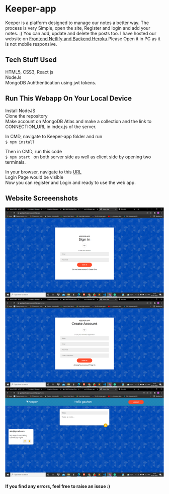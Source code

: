 # Keeper-app
Keeper is a platform designed to manage our notes a better way. The process is very Simple, open the site, Register and login  and add your notes. :)
You can add, update and delete the posts too.
I have hosted our website on [Frontend Netlify and Backend Heroku ](https://gautam-keeper-app.netlify.app/)
Please Open it in PC as it is not mobile responsive.
  
## Tech Stuff Used
HTML5, CSS3, React js    
NodeJs    
MongoDB 
Auhthentication using jwt tokens.  
## Run This Webapp On Your Local Device
Install NodeJS    
Clone the repository  
Make account on MongoDB Atlas and make a collection and the link to CONNECTION_URL in index.js of the server. 
   
In CMD, navigate to Keeper-app folder and run   
`$ npm install`   

Then in CMD, run this code  
`$ npm start ` on both server side as well as client side by opening two terminals.
   
In your browser, navigate to this [URL](http://localhost:3000)  
Login Page would be visible  
Now you can register and Login and ready to use the web app. 
   
## Website Screeenshots    
![Login Page](images/1.png)   
![Register page](images/2.png)      
![Main page](images/3.png)    
   
   
#### If you find any errors, feel free to raise an issue :)  
